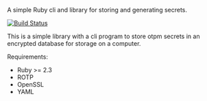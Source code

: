 A simple Ruby cli and library for storing and generating secrets.

[![Build Status](https://travis-ci.org/subfuscous/otpm.svg?branch=master)](https://travis-ci.org/subfuscous/otpm)

This is a simple library with a cli program to store otpm secrets in an encrypted
database for storage on a computer.

Requirements:
 - Ruby >= 2.3
 - ROTP
 - OpenSSL
 - YAML